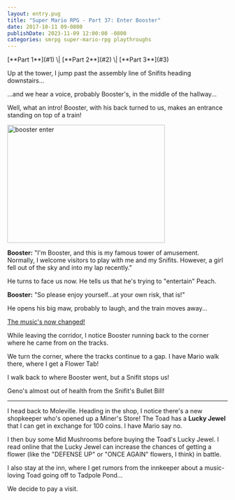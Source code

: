 ```yaml
---
layout: entry.pug
title: "Super Mario RPG - Part 37: Enter Booster"
date: 2017-10-11 09-0800
publishDate: 2023-11-09 12:00:00 -0800
categories: smrpg super-mario-rpg playthroughs
---
```


<p class="entry-partination" markdown="1">[**Part 1**](#1) \| [**Part 2**](#2) \| [**Part 3**](#3)</p>

<a name="1"></a>

Up at the tower, I jump past the assembly line of Snifits heading downstairs...

...and we hear a voice, probably Booster's, in the middle of the hallway...

Well, what an intro! Booster, with his back turned to us, makes an entrance standing on top of a train!

<img src="https://i.imgur.com/wEijtvs.png" alt="booster enter" width="360" height="270" id="liveblog" />

**Booster:** "I'm Booster, and this is my famous tower of amusement. Normally, I welcome visitors to play with me and my Snifits. However, a girl fell out of the sky and into my lap recently."

He turns to face us now. He tells us that he's trying to "entertain" Peach.

**Booster:** "So please enjoy yourself...at your own risk, that is!"

He opens his big maw, probably to laugh, and the train moves away...

<a href="https://youtu.be/7BX8G-22E5I">The music's now changed!</a>

While leaving the corridor, I notice Booster running back to the corner where he came from on the tracks.

We turn the corner, where the tracks continue to a gap. I have Mario walk there, where I get a Flower Tab!

I walk back to where Booster went, but a Snifit stops us!

Geno's almost out of health from the Snifit's Bullet Bill!

<a name="2"></a>

---

I head back to Moleville. Heading in the shop, I notice there's a new shopkeeper who's opened up a Miner's Store! The Toad has a **Lucky Jewel** that I can get in exchange for 100 coins. I have Mario say no.

I then buy some Mid Mushrooms before buying the Toad's Lucky Jewel. I read online that the Lucky Jewel can increase the chances of getting a flower (like the "DEFENSE UP" or "ONCE AGAIN" flowers, I think) in battle.

I also stay at the inn, where I get rumors from the innkeeper about a music-loving Toad going off to Tadpole Pond...

We decide to pay a visit.